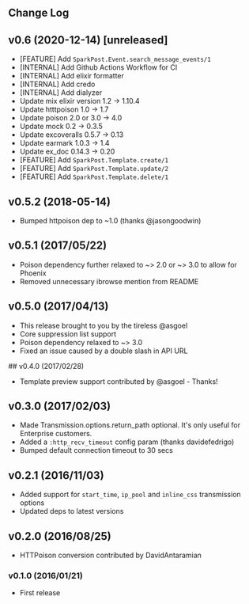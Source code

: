 ## Change Log

## v0.6 (2020-12-14) [unreleased]

- [FEATURE] Add `SparkPost.Event.search_message_events/1`
- [INTERNAL] Add Github Actions Workflow for CI
- [INTERNAL] Add elixir formatter
- [INTERNAL] Add credo
- [INTERNAL] Add dialyzer
- Update mix elixir version 1.2 -> 1.10.4
- Update htttpoison 1.0 -> 1.7
- Update poison 2.0 or 3.0 -> 4.0
- Update mock 0.2 -> 0.3.5
- Update excoveralls 0.5.7 -> 0.13
- Update earmark 1.0.3 -> 1.4
- Update ex_doc 0.14.3 -> 0.20
- [FEATURE] Add `SparkPost.Template.create/1`
- [FEATURE] Add `SparkPost.Template.update/2`
- [FEATURE] Add `SparkPost.Template.delete/1`

## v0.5.2 (2018-05-14)
- Bumped httpoison dep to ~1.0 (thanks @jasongoodwin)

## v0.5.1 (2017/05/22)
- Poison dependency further relaxed to ~> 2.0 or ~> 3.0 to allow for Phoenix
- Removed unnecessary ibrowse mention from README

## v0.5.0 (2017/04/13)
- This release brought to you by the tireless @asgoel
- Core suppression list support
- Poison dependency relaxed to ~> 3.0
- Fixed an issue caused by a double slash in API URL

## v0.4.0 (2017/02/28)
- Template preview support contributed by @asgoel - Thanks!

## v0.3.0 (2017/02/03)
- Made Transmission.options.return_path optional. It's only useful for Enterprise customers.
- Added a `:http_recv_timeout` config param (thanks davidefedrigo)
- Bumped default connection timeout to 30 secs

## v0.2.1 (2016/11/03)
- Added support for `start_time`, `ip_pool` and `inline_css` transmission options 
- Updated deps to latest versions

## v0.2.0 (2016/08/25)
- HTTPoison conversion contributed by DavidAntaramian

### v0.1.0 (2016/01/21)
- First release

